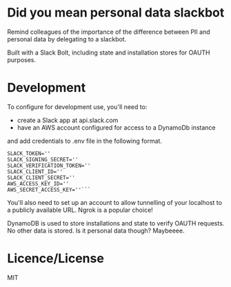 # Did you mean personal data slackbot

Remind colleagues of the importance of the difference between PII and personal data by delegating to a slackbot.

Built with a Slack Bolt, including state and installation stores for OAUTH purposes.

# Development

To configure for development use, you'll need to:

- create a Slack app at api.slack.com
- have an AWS account configured for access to a DynamoDb instance

and add credentials to .env file in the following format.

````
SLACK_TOKEN=''
SLACK_SIGNING_SECRET=''
SLACK_VERIFICATION_TOKEN=''
SLACK_CLIENT_ID=''
SLACK_CLIENT_SECRET=''
AWS_ACCESS_KEY_ID=''
AWS_SECRET_ACCESS_KEY=''```
````

You'll also need to set up an account to allow tunnelling of your localhost to a publicly available URL. Ngrok is a popular choice!

DynamoDB is used to store installations and state to verify OAUTH requests. No other data is stored. Is it personal data though? Maybeeee.

# Licence/License

MIT
